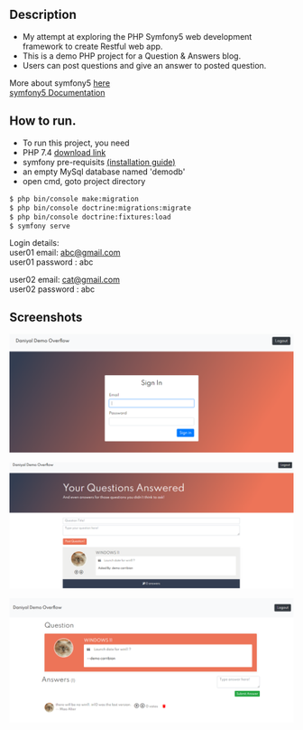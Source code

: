## Description
- My attempt at exploring the PHP Symfony5 web development framework to create Restful web app.  
- This is a demo PHP project for a Question & Answers blog.  
- Users can post questions and give an answer to posted question. 

More about symfony5  [here](https://symfony.com/5)  
[symfony5 Documentation](https://symfony.com/doc/current/index.html)

## How to run.

- To run this project, you need
- PHP 7.4 [download link](https://windows.php.net/download/)  
- symfony pre-requisits [(installation guide)](https://symfony.com/doc/current/setup.html)
- an empty MySql database named 'demodb'
- open cmd, goto project directory  
```
$ php bin/console make:migration         
$ php bin/console doctrine:migrations:migrate  
$ php bin/console doctrine:fixtures:load  
$ symfony serve  
```
Login details:  
user01 email: abc@gmail.com  
user01 password : abc

user02 email: cat@gmail.com  
user02 password : abc  
## Screenshots
![SignIn Page](signIn.PNG "SignIn")

![Questions Page](Questions.PNG "SignIn")

![Answers Page](Answers.PNG "SignIn")